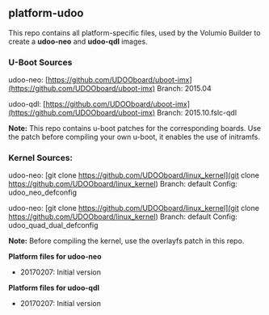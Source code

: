 ## platform-udoo

This repo contains all platform-specific files, used by the Volumio Builder to create a **udoo-neo** and **udoo-qdl** images.

### U-Boot Sources

udoo-neo: [https://github.com/UDOOboard/uboot-imx](https://github.com/UDOOboard/uboot-imx) 
Branch: 2015.04

udoo-qdl: [https://github.com/UDOOboard/uboot-imx](https://github.com/UDOOboard/uboot-imx)
Branch: 2015.10.fslc-qdl


**Note:** This repo contains u-boot patches for the corresponding boards. 
Use the patch before compiling your own u-boot, it enables the use of initramfs.

### Kernel Sources: 

udoo-neo: [git clone https://github.com/UDOOboard/linux_kernel](git clone https://github.com/UDOOboard/linux_kernel) 
Branch: default
Config: udoo_neo_defconfig

udoo-neo: [git clone https://github.com/UDOOboard/linux_kernel](git clone https://github.com/UDOOboard/linux_kernel) 
Branch: default
Config: udoo_quad_dual_defconfig

**Note:** Before compiling the kernel, use the overlayfs patch in this repo. 

**Platform files for udoo-neo**
- 20170207: Initial version


**Platform files for udoo-qdl**
- 20170207: Initial version


